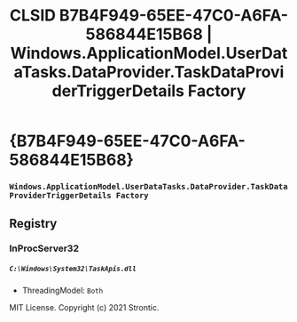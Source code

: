 ﻿---
title: "CLSID B7B4F949-65EE-47C0-A6FA-586844E15B68 | Windows.ApplicationModel.UserDataTasks.DataProvider.TaskDataProviderTriggerDetails Factory"
excerpt: What is COM-Object CLSID B7B4F949-65EE-47C0-A6FA-586844E15B68?
---

# {B7B4F949-65EE-47C0-A6FA-586844E15B68}

### `Windows.ApplicationModel.UserDataTasks.DataProvider.TaskDataProviderTriggerDetails Factory`

## Registry


### InProcServer32

##### `C:\Windows\System32\TaskApis.dll`
* ThreadingModel: `Both`

MIT License. Copyright (c) 2021 Strontic.


